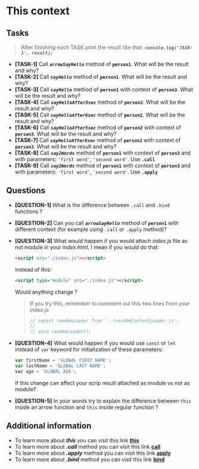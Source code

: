 # This context 

## Tasks

> After finishing each TASK print the result like that: **_`console.log('TASK-1', result);`_**

- **[TASK-1]** Call **_`arrowSayHello`_** method of **`person1`**. What will be the result and why?
- **[TASK-2]** Call **_`sayHello`_** method of **`person1`**. What will be the result and why?
- **[TASK-3]** Call **_`sayHello`_** method of **`person1`** with context of **`person3`**. What will be the result and why?
- **[TASK-4]** Call **_`sayHelloAfter5sec`_** method of **`person2`**. What will be the result and why?
- **[TASK-5]** Call **_`sayHelloAfter6sec`_** method of **`person2`**. What will be the result and why?
- **[TASK-6]** Call **_`sayHelloAfter5sec`_** method of **`person2`** with context of **`person3`**. What will be the result and why?
- **[TASK-7]** Call **_`sayHelloAfter6sec`_** method of **`person2`** with context of **`person3`**. What will be the result and why?
- **[TASK-8]** Call **_`say2Words`_** method of **`person1`** with context of **`person3`** and with parameters:
  `'first word'`, `'second word'`. Use **`.call`**
- **[TASK-9]** Call **_`say2Words`_** method of **`person1`** with context of **`person3`** and with parameters:
  `'first word'`, `'second word'`. Use **`.apply`**

## Questions

- **[QUESTION-1]** What is the difference between `.call` and `.bind` functions ?
- **[QUESTION-2]** Can you call **_`arrowSayHello`_** method of **`person1`** with different context (for example 
  using `.call` or `.apply` method)?
- **[QUESTION-3]** What would happen if you would attach _index.js_ file as not module in your _index.html_. I mean if
  you would do that:
  ```html
  <script src="./index.js"></script>
  ```
  instead of this:
  ```html
  <script type="module" src="./index.js"></script>
  ```
  Would anything change ?

  > If you try this, remember to comment out this two lines from your _index.js_
  >```javascript
  >// import readmeLoader from '../readmeContentLoader.js';
  >//
  >// void readmeLoader();
  >```
- **[QUESTION-4]** What would happen if you would use `const` or `let` instead of `var` keyword for initialization of
  these parameters:
  ```javascript
  var firstName = 'GLOBAL FIRST NAME';
  var lastName = 'GLOBAL LAST NAME';
  var age = 'GLOBAL AGE';
  ```
  If this change can affect your scrip result attached as module vs not as module?
- **[QUESTION-5]** In your words try to explain the difference between `this` inside an arrow function and `this`
  inside regular function ?

## Additional information

- To learn more about **_this_** you can visit this
  link **[this](https://developer.mozilla.org/en-US/docs/Web/JavaScript/Reference/Operators/this)**
- To learn more about **_.call_** method you can visit this
  link **[call](https://developer.mozilla.org/en-US/docs/Web/JavaScript/Reference/Global_Objects/Function/call)**
- To learn more about **_.apply_** method you can visit this
  link **[apply](https://developer.mozilla.org/en-US/docs/Web/JavaScript/Reference/Global_Objects/Function/apply)**
- To learn more about **_.bind_** method you can visit this
  link **[bind](https://developer.mozilla.org/en-US/docs/Web/JavaScript/Reference/Global_Objects/Function/bind)**
